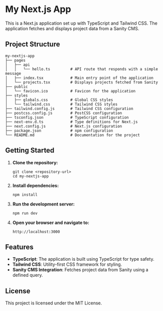 # My Next.js App

This is a Next.js application set up with TypeScript and Tailwind CSS. The application fetches and displays project data from a Sanity CMS.

## Project Structure

```
my-nextjs-app
├── pages
│   ├── api
│   │   └── hello.ts         # API route that responds with a simple message
│   ├── index.tsx            # Main entry point of the application
│   └── projects.tsx         # Displays projects fetched from Sanity
├── public
│   └── favicon.ico          # Favicon for the application
├── styles
│   ├── globals.css          # Global CSS styles
│   └── tailwind.css         # Tailwind CSS styles
├── tailwind.config.js       # Tailwind CSS configuration
├── postcss.config.js        # PostCSS configuration
├── tsconfig.json            # TypeScript configuration
├── next-env.d.ts            # Type definitions for Next.js
├── next.config.js           # Next.js configuration
├── package.json             # npm configuration
└── README.md                # Documentation for the project
```

## Getting Started

1. **Clone the repository:**
   ```
   git clone <repository-url>
   cd my-nextjs-app
   ```

2. **Install dependencies:**
   ```
   npm install
   ```

3. **Run the development server:**
   ```
   npm run dev
   ```

4. **Open your browser and navigate to:**
   ```
   http://localhost:3000
   ```

## Features

- **TypeScript**: The application is built using TypeScript for type safety.
- **Tailwind CSS**: Utility-first CSS framework for styling.
- **Sanity CMS Integration**: Fetches project data from Sanity using a defined query.

## License

This project is licensed under the MIT License.